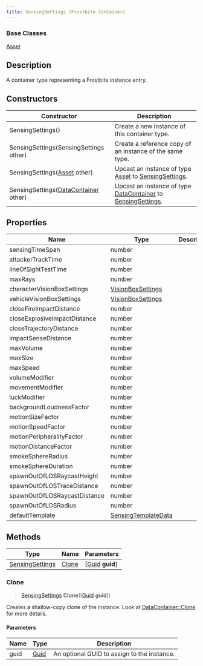 ```yaml
---
title: SensingSettings (Frostbite Container)
---
```

### Base Classes

[Asset](Asset)

## Description

A container type representing a Frostbite instance entry.

## Constructors

| Constructor                                                                | Description                                                                                                           |
| -------------------------------------------------------------------------- | --------------------------------------------------------------------------------------------------------------------- |
| SensingSettings()                                                          | Create a new instance of this container type.                                                                         |
| SensingSettings(SensingSettings other)                                     | Create a reference copy of an instance of the same type.                                                              |
| SensingSettings([Asset](Asset) other)                                      | Upcast an instance of type [Asset](Asset) to [SensingSettings](SensingSettings).                                      |
| SensingSettings([DataContainer](/vext/ref/cls/shr/datacontainer) other) | Upcast an instance of type [DataContainer](/vext/ref/cls/shr/datacontainer) to [SensingSettings](SensingSettings). |

## Properties

| Name                         | Type                                       | Description |
| ---------------------------- | ------------------------------------------ | ----------- |
| sensingTimeSpan              | number                                     |             |
| attackerTrackTime            | number                                     |             |
| lineOfSightTestTime          | number                                     |             |
| maxRays                      | number                                     |             |
| characterVisionBoxSettings   | [VisionBoxSettings](VisionBoxSettings)     |             |
| vehicleVisionBoxSettings     | [VisionBoxSettings](VisionBoxSettings)     |             |
| closeFireImpactDistance      | number                                     |             |
| closeExplosiveImpactDistance | number                                     |             |
| closeTrajectoryDistance      | number                                     |             |
| impactSenseDistance          | number                                     |             |
| maxVolume                    | number                                     |             |
| maxSize                      | number                                     |             |
| maxSpeed                     | number                                     |             |
| volumeModifier               | number                                     |             |
| movementModifier             | number                                     |             |
| luckModifier                 | number                                     |             |
| backgroundLoudnessFactor     | number                                     |             |
| motionSizeFactor             | number                                     |             |
| motionSpeedFactor            | number                                     |             |
| motionPeripheralityFactor    | number                                     |             |
| motionDistanceFactor         | number                                     |             |
| smokeSphereRadius            | number                                     |             |
| smokeSphereDuration          | number                                     |             |
| spawnOutOfLOSRaycastHeight   | number                                     |             |
| spawnOutOfLOSTraceDistance   | number                                     |             |
| spawnOutOfLOSRaycastDistance | number                                     |             |
| spawnOutOfLOSRadius          | number                                     |             |
| defaultTemplate              | [SensingTemplateData](SensingTemplateData) |             |

## Methods

| Type                               | Name            | Parameters                                     |
| ---------------------------------- | --------------- | ---------------------------------------------- |
| [SensingSettings](SensingSettings) | [Clone](#clone) | \[[Guid](/vext/ref/cls/shr/guid) **guid**\] |

### Clone

> [SensingSettings](SensingSettings) **Clone**(\[[Guid](/vext/ref/cls/shr/guid) **guid**\])

Creates a shallow-copy clone of the instance. Look at [DataContainer::Clone](/vext/ref/cls/shr/datacontainer#clone) for more details.

#### Parameters

| Name | Type         | Description                                 |
| ---- | ------------ | ------------------------------------------- |
| guid | [Guid](Guid) | An optional GUID to assign to the instance. |
